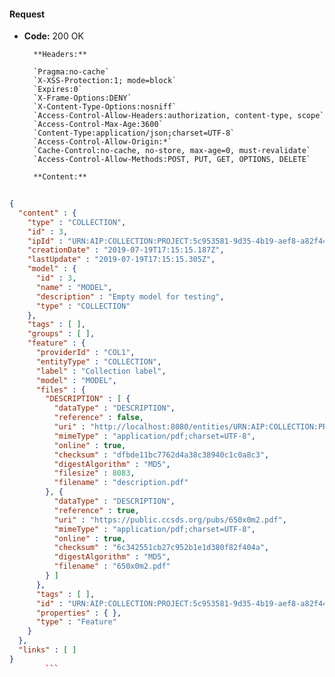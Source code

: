 #### Request

* **Code:** 200 OK

        **Headers:**

        `Pragma:no-cache`
        `X-XSS-Protection:1; mode=block`
        `Expires:0`
        `X-Frame-Options:DENY`
        `X-Content-Type-Options:nosniff`
        `Access-Control-Allow-Headers:authorization, content-type, scope`
        `Access-Control-Max-Age:3600`
        `Content-Type:application/json;charset=UTF-8`
        `Access-Control-Allow-Origin:*`
        `Cache-Control:no-cache, no-store, max-age=0, must-revalidate`
        `Access-Control-Allow-Methods:POST, PUT, GET, OPTIONS, DELETE`

        **Content:**

```json
    
{
  "content" : {
    "type" : "COLLECTION",
    "id" : 3,
    "ipId" : "URN:AIP:COLLECTION:PROJECT:5c953581-9d35-4b19-aef8-a82f440f7a37:V1",
    "creationDate" : "2019-07-19T17:15:15.187Z",
    "lastUpdate" : "2019-07-19T17:15:15.305Z",
    "model" : {
      "id" : 3,
      "name" : "MODEL",
      "description" : "Empty model for testing",
      "type" : "COLLECTION"
    },
    "tags" : [ ],
    "groups" : [ ],
    "feature" : {
      "providerId" : "COL1",
      "entityType" : "COLLECTION",
      "label" : "Collection label",
      "model" : "MODEL",
      "files" : {
        "DESCRIPTION" : [ {
          "dataType" : "DESCRIPTION",
          "reference" : false,
          "uri" : "http://localhost:8080/entities/URN:AIP:COLLECTION:PROJECT:5c953581-9d35-4b19-aef8-a82f440f7a37:V1/files/dfbde11bc7762d4a38c38940c1c0a8c3",
          "mimeType" : "application/pdf;charset=UTF-8",
          "online" : true,
          "checksum" : "dfbde11bc7762d4a38c38940c1c0a8c3",
          "digestAlgorithm" : "MD5",
          "filesize" : 8083,
          "filename" : "description.pdf"
        }, {
          "dataType" : "DESCRIPTION",
          "reference" : true,
          "uri" : "https://public.ccsds.org/pubs/650x0m2.pdf",
          "mimeType" : "application/pdf;charset=UTF-8",
          "online" : true,
          "checksum" : "6c342551cb27c952b1e1d380f82f404a",
          "digestAlgorithm" : "MD5",
          "filename" : "650x0m2.pdf"
        } ]
      },
      "tags" : [ ],
      "id" : "URN:AIP:COLLECTION:PROJECT:5c953581-9d35-4b19-aef8-a82f440f7a37:V1",
      "properties" : { },
      "type" : "Feature"
    }
  },
  "links" : [ ]
}
        ```
